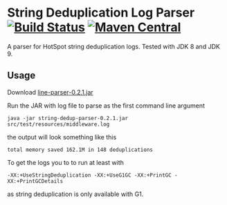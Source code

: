 String Deduplication Log Parser [![Build Status](https://travis-ci.org/marschall/string-dedup-parser.svg?branch=master)](https://travis-ci.org/marschall/string-dedup-parser) [![Maven Central](https://maven-badges.herokuapp.com/maven-central/com.github.marschall/string-dedup-parser/badge.svg)](https://maven-badges.herokuapp.com/maven-central/com.github.marschall/string-dedup-parser)
===============================

A parser for HotSpot string deduplication logs. Tested with JDK 8 and JDK 9.

Usage
-----

Download [line-parser-0.2.1.jar](http://search.maven.org/remotecontent?filepath=com/github/marschall/line-parser/0.2.1/line-parser-0.2.1.jar)

Run the JAR with log file to parse as the first command line argument

```
java -jar string-dedup-parser-0.2.1.jar src/test/resources/middleware.log
```

the output will look something like this

```
total memory saved 162.1M in 148 deduplications
```

To get the logs you to to run at least with

```
-XX:+UseStringDeduplication -XX:+UseG1GC -XX:+PrintGC -XX:+PrintGCDetails
```

as string deduplication is only available with G1.

